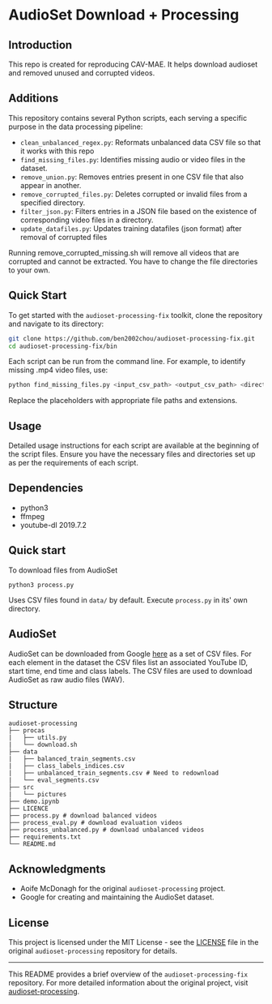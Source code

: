 # AudioSet Download + Processing 

## Introduction

This repo is created for reproducing CAV-MAE. It helps download audioset and removed unused and corrupted videos.

## Additions

This repository contains several Python scripts, each serving a specific purpose in the data processing pipeline:
- `clean_unbalanced_regex.py`: Reformats unbalanced data CSV file so that it works with this repo
- `find_missing_files.py`: Identifies missing audio or video files in the dataset.
- `remove_union.py`: Removes entries present in one CSV file that also appear in another.
- `remove_corrupted_files.py`: Deletes corrupted or invalid files from a specified directory.
- `filter_json.py`: Filters entries in a JSON file based on the existence of corresponding video files in a directory.
- `update_datafiles.py`: Updates training datafiles (json format) after removal of corrupted files
  
Running remove_corrupted_missing.sh will remove all videos that are corrupted and cannot be extracted.
You have to change the file directories to your own.



## Quick Start

To get started with the `audioset-processing-fix` toolkit, clone the repository and navigate to its directory:

```bash
git clone https://github.com/ben2002chou/audioset-processing-fix.git
cd audioset-processing-fix/bin
```

Each script can be run from the command line. For example, to identify missing .mp4 video files, use:

```bash
python find_missing_files.py <input_csv_path> <output_csv_path> <directory_path> .mp4
```

Replace the placeholders with appropriate file paths and extensions.

## Usage

Detailed usage instructions for each script are available at the beginning of the script files. Ensure you have the necessary files and directories set up as per the requirements of each script.

## Dependencies
- python3
- ffmpeg
- youtube-dl 2019.7.2

## Quick start

To download files from AudioSet
```	
python3 process.py 
```
Uses CSV files found in `data/` by default. Execute `process.py` in its' own directory.


## AudioSet
AudioSet can be downloaded from Google [here](https://research.google.com/audioset/download.html) as a set of CSV files. For each element in the dataset the CSV files list an associated YouTube ID, start time, end time and class labels. The CSV files are used to download AudioSet as raw audio files (WAV).

## Structure
```
audioset-processing
├── procas
|   ├── utils.py
|   └── download.sh
├── data
|   ├── balanced_train_segments.csv
|   ├── class_labels_indices.csv
|   ├── unbalanced_train_segments.csv # Need to redownload
|   └── eval_segments.csv
├── src
|   └── pictures
├── demo.ipynb
├── LICENCE
├── process.py # download balanced videos
├── process_eval.py # download evaluation videos
├── process_unbalanced.py # download unbalanced videos
├── requirements.txt
└── README.md
```
## Acknowledgments

- Aoife McDonagh for the original `audioset-processing` project.
- Google for creating and maintaining the AudioSet dataset.

  
## License

This project is licensed under the MIT License - see the [LICENSE](LICENSE) file in the original `audioset-processing` repository for details.

---

This README provides a brief overview of the `audioset-processing-fix` repository. For more detailed information about the original project, visit [audioset-processing](https://github.com/aoifemcdonagh/audioset-processing).
